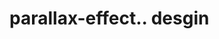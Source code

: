 # parallax-effect.. desgin                                                                                                                                                                                                                                                                                                                                                                                                                                                       
